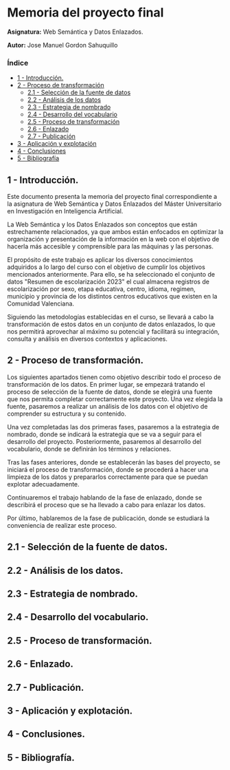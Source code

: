 # Memoria del proyecto final

**Asignatura:** Web Semántica y Datos Enlazados.

**Autor:** Jose Manuel Gordon Sahuquillo

### Índice
* [1 - Introducción.](#1---introducción)
* [2 - Proceso de transformación](#2---proceso-de-transformación)
  * [2.1 - Selección de la fuente de datos](#21---selección-de-la-fuente-de-datos)
  * [2.2 - Análisis de los datos](#22---análisis-de-los-datos)
  * [2.3 - Estrategia de nombrado](#23---estrategia-de-nombrado)
  * [2.4 - Desarrollo del vocabulario](#24---desarrollo-del-vocabulario)
  * [2.5 - Proceso de transformación](#25---proceso-de-transformación)
  * [2.6 - Enlazado](#26---enlazado)
  * [2.7 - Publicación](#27---publicación)
* [3 - Aplicación y explotación](#3---aplicación-y-explotación)
* [4 - Conclusiones](#4---conclusiones)
* [5 - Bibliografía](#5---bibliografía)

  



## 1 - Introducción.
Este documento presenta la memoria del proyecto final correspondiente a la asignatura de Web Semántica y Datos Enlazados del Máster Universitario en Investigación en Inteligencia Artificial.

La Web Semántica y los Datos Enlazados son conceptos que están estrechamente relacionados, ya que ambos están enfocados en optimizar la organización y presentación de la información en la web con el objetivo de hacerla más accesible y comprensible para las máquinas y las personas.

El propósito de este trabajo es aplicar los diversos conocimientos adquiridos a lo largo del curso con el objetivo de cumplir los objetivos mencionados anteriormente. Para ello, se ha seleccionado el conjunto de datos "Resumen de escolarización 2023" el cual almacena registros de escolarización por sexo, etapa educativa, centro, idioma, regimen, municipio y provincia de los distintos centros educativos que existen en la Comunidad Valenciana. 

Siguiendo las metodologías establecidas en el curso, se llevará a cabo la transformación de estos datos en un conjunto de datos enlazados, lo que nos permitirá aprovechar al máximo su potencial y facilitará su integración, consulta y análisis en diversos contextos y aplicaciones.

## 2 - Proceso de transformación.
Los siguientes apartados tienen como objetivo describir todo el proceso de transformación de los datos. En primer lugar, se empezará tratando el proceso de selección de la fuente de datos, donde se elegirá una fuente que nos permita completar correctamente este proyecto. Una vez elegida la fuente, pasaremos a realizar un análisis de los datos con el objetivo de comprender su estructura y su contenido.

Una vez completadas las dos primeras fases, pasaremos a la estrategia de nombrado, donde se indicará la estrategia que se va a seguir para el desarrollo del proyecto. Posteriormente, pasaremos al desarrollo del vocabulario, donde se definirán los términos y relaciones.

Tras las fases anteriores, donde se establecerán las bases del proyecto, se iniciará el proceso de transformación, donde se procederá a hacer una limpieza de los datos y prepararlos correctamente para que se puedan explotar adecuadamente.

Continuaremos el trabajo hablando de la fase de enlazado, donde se describirá el proceso que se ha llevado a cabo para enlazar los datos.

Por último, hablaremos de la fase de publicación, donde se estudiará la conveniencia de realizar este proceso.

























## 2.1 - Selección de la fuente de datos.


























## 2.2 - Análisis de los datos.


























## 2.3 - Estrategia de nombrado.


























## 2.4 - Desarrollo del vocabulario.


























## 2.5 - Proceso de transformación.


























## 2.6 - Enlazado.


























## 2.7 - Publicación.


























## 3 - Aplicación y explotación.


























## 4 - Conclusiones.


























## 5 - Bibliografía.

























